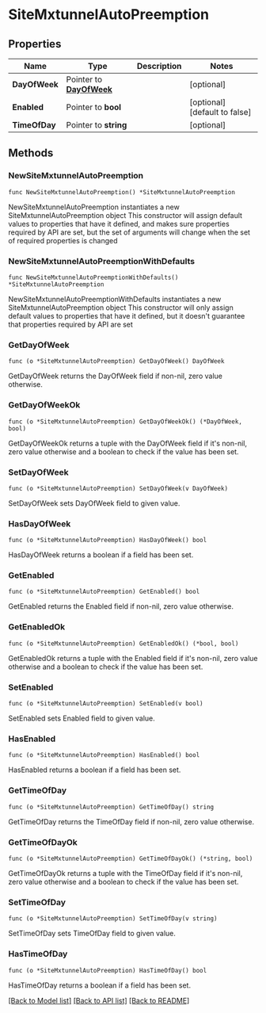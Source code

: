 # SiteMxtunnelAutoPreemption

## Properties

Name | Type | Description | Notes
------------ | ------------- | ------------- | -------------
**DayOfWeek** | Pointer to [**DayOfWeek**](DayOfWeek.md) |  | [optional] 
**Enabled** | Pointer to **bool** |  | [optional] [default to false]
**TimeOfDay** | Pointer to **string** |  | [optional] 

## Methods

### NewSiteMxtunnelAutoPreemption

`func NewSiteMxtunnelAutoPreemption() *SiteMxtunnelAutoPreemption`

NewSiteMxtunnelAutoPreemption instantiates a new SiteMxtunnelAutoPreemption object
This constructor will assign default values to properties that have it defined,
and makes sure properties required by API are set, but the set of arguments
will change when the set of required properties is changed

### NewSiteMxtunnelAutoPreemptionWithDefaults

`func NewSiteMxtunnelAutoPreemptionWithDefaults() *SiteMxtunnelAutoPreemption`

NewSiteMxtunnelAutoPreemptionWithDefaults instantiates a new SiteMxtunnelAutoPreemption object
This constructor will only assign default values to properties that have it defined,
but it doesn't guarantee that properties required by API are set

### GetDayOfWeek

`func (o *SiteMxtunnelAutoPreemption) GetDayOfWeek() DayOfWeek`

GetDayOfWeek returns the DayOfWeek field if non-nil, zero value otherwise.

### GetDayOfWeekOk

`func (o *SiteMxtunnelAutoPreemption) GetDayOfWeekOk() (*DayOfWeek, bool)`

GetDayOfWeekOk returns a tuple with the DayOfWeek field if it's non-nil, zero value otherwise
and a boolean to check if the value has been set.

### SetDayOfWeek

`func (o *SiteMxtunnelAutoPreemption) SetDayOfWeek(v DayOfWeek)`

SetDayOfWeek sets DayOfWeek field to given value.

### HasDayOfWeek

`func (o *SiteMxtunnelAutoPreemption) HasDayOfWeek() bool`

HasDayOfWeek returns a boolean if a field has been set.

### GetEnabled

`func (o *SiteMxtunnelAutoPreemption) GetEnabled() bool`

GetEnabled returns the Enabled field if non-nil, zero value otherwise.

### GetEnabledOk

`func (o *SiteMxtunnelAutoPreemption) GetEnabledOk() (*bool, bool)`

GetEnabledOk returns a tuple with the Enabled field if it's non-nil, zero value otherwise
and a boolean to check if the value has been set.

### SetEnabled

`func (o *SiteMxtunnelAutoPreemption) SetEnabled(v bool)`

SetEnabled sets Enabled field to given value.

### HasEnabled

`func (o *SiteMxtunnelAutoPreemption) HasEnabled() bool`

HasEnabled returns a boolean if a field has been set.

### GetTimeOfDay

`func (o *SiteMxtunnelAutoPreemption) GetTimeOfDay() string`

GetTimeOfDay returns the TimeOfDay field if non-nil, zero value otherwise.

### GetTimeOfDayOk

`func (o *SiteMxtunnelAutoPreemption) GetTimeOfDayOk() (*string, bool)`

GetTimeOfDayOk returns a tuple with the TimeOfDay field if it's non-nil, zero value otherwise
and a boolean to check if the value has been set.

### SetTimeOfDay

`func (o *SiteMxtunnelAutoPreemption) SetTimeOfDay(v string)`

SetTimeOfDay sets TimeOfDay field to given value.

### HasTimeOfDay

`func (o *SiteMxtunnelAutoPreemption) HasTimeOfDay() bool`

HasTimeOfDay returns a boolean if a field has been set.


[[Back to Model list]](../README.md#documentation-for-models) [[Back to API list]](../README.md#documentation-for-api-endpoints) [[Back to README]](../README.md)


